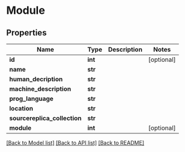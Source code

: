 # Module

## Properties
Name | Type | Description | Notes
------------ | ------------- | ------------- | -------------
**id** | **int** |  | [optional] 
**name** | **str** |  | 
**human_decription** | **str** |  | 
**machine_description** | **str** |  | 
**prog_language** | **str** |  | 
**location** | **str** |  | 
**sourcereplica_collection** | **str** |  | 
**module** | **int** |  | [optional] 

[[Back to Model list]](../README.md#documentation-for-models) [[Back to API list]](../README.md#documentation-for-api-endpoints) [[Back to README]](../README.md)


